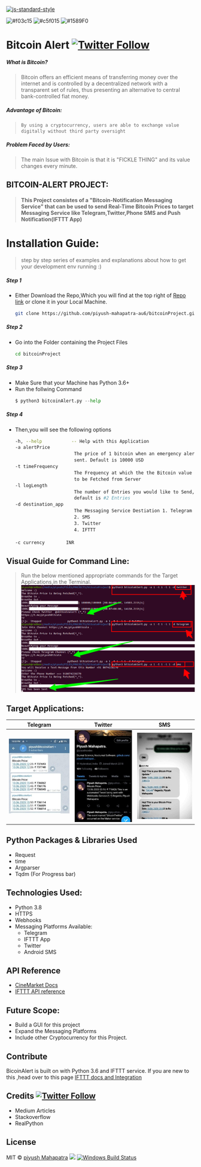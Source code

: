 [![js-standard-style](https://img.shields.io/badge/code%20style-standard-brightgreen.svg?style=flat)](https://github.com/feross/standard)

![#f03c15](https://via.placeholder.com/15/f03c15/000000?text=+) ![#c5f015](https://via.placeholder.com/15/c5f015/000000?text=+) ![#1589F0](https://via.placeholder.com/15/1589F0/000000?text=+)

# Bitcoin Alert [![Twitter Follow](https://img.shields.io/twitter/follow/piyushcodes?style=social)](https://twitter.com/piyushcodes)

##### What is Bitcoin?

> Bitcoin offers an efficient means of transferring money over the internet and is controlled by a decentralized network with a transparent set of rules, thus presenting an alternative to central bank-controlled fiat money.

##### Advantage of Bitcoin:

>     By using a cryptocurrency, users are able to exchange value digitally without third party oversight

##### Problem Faced by Users:

> The main Issue with Bitcoin is that it is "FICKLE THING" and its value changes every minute.

## BITCOIN-ALERT PROJECT:

> #### This Project consistes of a "Bitcoin-Notification Messaging Service" that can be used to send Real-Time Bitcoin Prices to target Messaging Service like Telegram,Twitter,Phone SMS and Push Notification(IFTTT App)

# Installation Guide:

> step by step series of examples and explanations about how to get your development env running :)

##### Step 1

- Either Download the Repo,Which you will find at the top right of [Repo link](https://github.com/piyush-mahapatra-au6/bitcoinProject) or clone it in your Local Machine.
  ```sh
  git clone https://github.com/piyush-mahapatra-au6/bitcoinProject.git
  ```

##### Step 2

- Go into the Folder containing the Project Files
  ```sh
  cd bitcoinProject
  ```

##### Step 3

- Make Sure that your Machine has Python 3.6+
- Run the follwing Command
  ```python
  $ python3 bitcoinAlert.py --help
  ```

##### Step 4

- Then,you will see the following options

  ```sh
  -h, --help           -- Help with this Application
  -a alertPrice
                        The price of 1 bitcoin when an emergency alert will be
                        sent. Default is 10000 USD
  -t timeFrequency
                        The Frequency at which the the Bitcoin value is going
                        to be Fetched from Server
  -l logLength
                        The number of Entries you would like to Send,the
                        default is #2 Entries
  -d destination_app
                        The Messaging Service Destiation 1. Telegram
                        2. SMS
                        3. Twitter
                        4. IFTTT

  -c currency        INR
  ```

## Visual Guide for Command Line:

> Run the below mentioned appropriate commands for the Target Applications,in the Terminal.
> ![](images/proof.png)

## Target Applications:

|         Telegram          |         Twitter          |         SMS          |
| :-----------------------: | :----------------------: | :------------------: |
| ![](images/telegrams.jpg) | ![](images/twitters.jpg) | ![](images/smss.jpg) |

## Python Packages & Libraries Used

- Request
- time
- Argparser
- Tqdm (For Progress bar)

## Technologies Used:

- Python 3.8
- HTTPS
- Webhooks
- Messaging Platforms Available:
  - Telegram
  - IFTTT App
  - Twitter
  - Android SMS

## API Reference

- [CineMarket Docs](https://coinmarketcap.com/api/documentation/v1/)
- [IFTTT API reference](https://platform.ifttt.com/docs/api_reference)

## Future Scope:

- Build a GUI for this project
- Expand the Messaging Platforms
- Include other Cryptocurrency for this Project.

## Contribute

BicoinAlert is built on with Python 3.6 and IFTTT service. If you are new to this ,head over to this page
[IFTTT docs and Integration](https://platform.ifttt.com/docs)

## Credits [![Twitter Follow](https://img.shields.io/twitter/follow/piyushcodes?style=social)](https://twitter.com/piyushcodes)

- Medium Articles
- Stackoverflow
- RealPython

## License

MIT © [piyush Mahapatra]()
![](images/bitcoin50.jpg) [![Windows Build Status](https://ci.appveyor.com/api/projects/status/github/akashnimare/foco?branch=master&svg=true)](https://github.com/piyush-mahapatra-au6)
